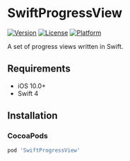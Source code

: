 
# SwiftProgressView
[![Version](https://img.shields.io/cocoapods/v/SwiftProgressView.svg?style=flat)](http://cocoapods.org/pods/SwiftProgressView)
[![License](https://img.shields.io/cocoapods/l/SwiftProgressView.svg?style=flat)](http://cocoapods.org/pods/SwiftProgressView)
[![Platform](https://img.shields.io/cocoapods/p/SwiftProgressView.svg?style=flat)](http://cocoapods.org/pods/SwiftProgressView)

A set of progress views written in Swift.

## Requirements

- iOS 10.0+
- Swift 4

## Installation

### CocoaPods

```ruby
pod 'SwiftProgressView'
```
